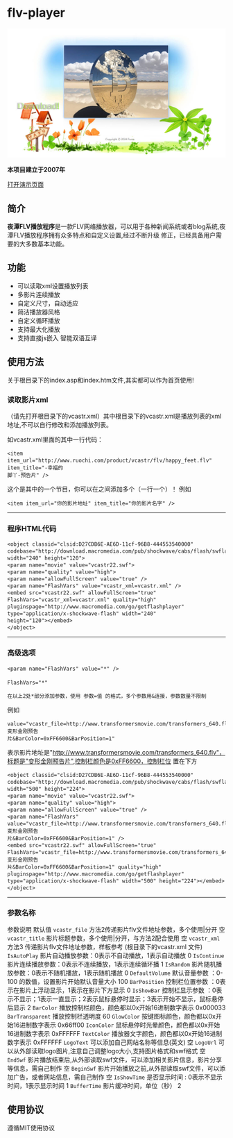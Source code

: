 # flv-player

![pic](images/demo.jpg)

**本项目建立于2007年**

[打开演示页面](https://nihility-ming.github.io/flv-player/)

## 简介

**夜潭FLV播放程序**是一款FLV网络播放器，可以用于各种新闻系统或者blog系统,夜潭FLV播放程序拥有众多特点和自定义设置,经过不断升级
修正，已经具备用户需要的大多数基本功能。

## 功能

- 可以读取xml设置播放列表
- 多影片连续播放
- 自定义尺寸，自动适应
- 简洁播放器风格
- 自定义循环播放
- 支持最大化播放
- 支持直接js嵌入 智能双语互译


## 使用方法

关于根目录下的index.asp和index.htm文件,其实都可以作为首页使用!

### 读取影片xml

（请先打开根目录下的vcastr.xml）其中根目录下的vcastr.xml是播放列表的xml地址,不可以自行修改和添加播放列表。

如vcastr.xml里面的其中一行代码：
```
<item item_url="http://www.ruochi.com/product/vcastr/flv/happy_feet.flv" item_title="-幸福的
脚丫-预告片" />
```

这个是其中的一个节目，你可以在<vcaster></vcaster>之间添加多个（一行一个）！
例如

```
<item item_url="你的影片地址" item_title="你的影片名字" />
```

----

### 程序HTML代码

```
<object classid="clsid:D27CDB6E-AE6D-11cf-96B8-444553540000"
codebase="http://download.macromedia.com/pub/shockwave/cabs/flash/swflash.cab#version=6,0,29,0" width="240" height="120">
<param name="movie" value="vcastr22.swf">
<param name="quality" value="high">
<param name="allowFullScreen" value="true" />
<param name="FlashVars" value="vcastr_xml=vcastr.xml" />
<embed src="vcastr22.swf" allowFullScreen="true" FlashVars="vcastr_xml=vcastr.xml" quality="high"
pluginspage="http://www.macromedia.com/go/getflashplayer" type="application/x-shockwave-flash" width="240"
height="120"></embed>
</object>
```

----

### 高级选项

```
<param name="FlashVars" value="*" />

FlashVars="*"
```

`在以上2处*部分添加参数，使用 参数=值 的格式，多个参数用&连接，参数数量不限制`

例如

```
value="vcastr_file=http://www.transformersmovie.com/transformers_640.flv&vcastr_title=变形金刚预告
片&BarColor=0xFF6600&BarPosition=1"
```

表示影片地址是"http://www.transformersmovie.com/transformers_640.flv"，标题是"变形金刚预告片",控制栏颜色是0xFF6600，控制栏位
置在下方


```
<object classid="clsid:D27CDB6E-AE6D-11cf-96B8-444553540000"
codebase="http://download.macromedia.com/pub/shockwave/cabs/flash/swflash.cab#version=6,0,29,0" width="500" height="224">
<param name="movie" value="vcastr22.swf">
<param name="quality" value="high">
<param name="allowFullScreen" value="true" />
<param name="FlashVars" value="vcastr_file=http://www.transformersmovie.com/transformers_640.flv&vcastr_title=变形金刚预告
片&BarColor=0xFF6600&BarPosition=1" />
<embed src="vcastr22.swf" allowFullScreen="true"
FlashVars="vcastr_file=http://www.transformersmovie.com/transformers_640.flv&vcastr_title=变形金刚预告
片&BarColor=0xFF6600&BarPosition=1" quality="high" pluginspage="http://www.macromedia.com/go/getflashplayer"
type="application/x-shockwave-flash" width="500" height="224"></embed>
</object>
```

----

### 参数名称
参数说明	默认值
`vcastr_file` 方法2传递影片flv文件地址参数，多个使用|分开 空
`vcastr_title` 影片标题参数，多个使用|分开，与方法2配合使用 空
`vcastr_xml` 方法3 传递影片flv文件地址参数，样板参考 (根目录下的vcastr.xml 文件)
`IsAutoPlay` 影片自动播放参数：0表示不自动播放，1表示自动播放 0
`IsContinue` 影片连续播放参数：0表示不连续播放，1表示连续循环播 1
`IsRandom` 影片随机播放参数：0表示不随机播放，1表示随机播放 0
`DefaultVolume` 默认音量参数 ：0-100 的数值，设置影片开始默认音量大小 100
`BarPosition` 控制栏位置参数 ：0表示在影片上浮动显示，1表示在影片下方显示 0
`IsShowBar` 控制栏显示参数 ：0表示不显示；1表示一直显示；2表示鼠标悬停时显示；3表示开始不显示，鼠标悬停后显示 2
`BarColor` 播放控制栏颜色，颜色都以0x开始16进制数字表示 0x000033
`BarTransparent` 播放控制栏透明度 60
`GlowColor` 按键图标颜色，颜色都以0x开始16进制数字表示 0x66ff00
`IconColor` 鼠标悬停时光晕颜色，颜色都以0x开始16进制数字表示 0xFFFFFF
`TextColor` 播放器文字颜色，颜色都以0x开始16进制数字表示 0xFFFFFF
`LogoText` 可以添加自己网站名称等信息(英文) 空
`LogoUrl` 可以从外部读取logo图片,注意自己调整logo大小,支持图片格式和swf格式 空
`EndSwf` 影片播放结束后,从外部读取swf文件，可以添加相关影片信息，影片分享等信息，需自己制作 空
`BeginSwf` 影片开始播放之前,从外部读取swf文件，可以添加广告，或者网站信息，需自己制作 空
`IsShowTime` 是否显示时间 : 0表示不显示时间，1表示显示时间 1
`BufferTime` 影片缓冲时间，单位（秒） 2

## 使用协议

遵循MIT使用协议